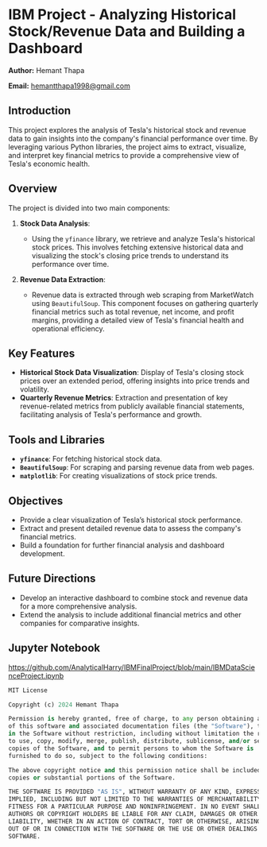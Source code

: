 # IBM Project - Analyzing Historical Stock/Revenue Data and Building a Dashboard

**Author:** Hemant Thapa

**Email:** hemantthapa1998@gmail.com

## Introduction

This project explores the analysis of Tesla's historical stock and revenue data to gain insights into the company's financial performance over time. By leveraging various Python libraries, the project aims to extract, visualize, and interpret key financial metrics to provide a comprehensive view of Tesla's economic health.

## Overview

The project is divided into two main components:

1. **Stock Data Analysis**:
   - Using the `yfinance` library, we retrieve and analyze Tesla's historical stock prices. This involves fetching extensive historical data and visualizing the stock's closing price trends to understand its performance over time.

2. **Revenue Data Extraction**:
   - Revenue data is extracted through web scraping from MarketWatch using `BeautifulSoup`. This component focuses on gathering quarterly financial metrics such as total revenue, net income, and profit margins, providing a detailed view of Tesla's financial health and operational efficiency.

## Key Features

- **Historical Stock Data Visualization**: Display of Tesla's closing stock prices over an extended period, offering insights into price trends and volatility.
- **Quarterly Revenue Metrics**: Extraction and presentation of key revenue-related metrics from publicly available financial statements, facilitating analysis of Tesla's performance and growth.

## Tools and Libraries

- **`yfinance`**: For fetching historical stock data.
- **`BeautifulSoup`**: For scraping and parsing revenue data from web pages.
- **`matplotlib`**: For creating visualizations of stock price trends.

## Objectives

- Provide a clear visualization of Tesla’s historical stock performance.
- Extract and present detailed revenue data to assess the company's financial metrics.
- Build a foundation for further financial analysis and dashboard development.

## Future Directions

- Develop an interactive dashboard to combine stock and revenue data for a more comprehensive analysis.
- Extend the analysis to include additional financial metrics and other companies for comparative insights.

## Jupyter Notebook 

https://github.com/AnalyticalHarry/IBMFinalProject/blob/main/IBMDataScienceProject.ipynb

```python
MIT License

Copyright (c) 2024 Hemant Thapa

Permission is hereby granted, free of charge, to any person obtaining a copy
of this software and associated documentation files (the "Software"), to deal
in the Software without restriction, including without limitation the rights
to use, copy, modify, merge, publish, distribute, sublicense, and/or sell
copies of the Software, and to permit persons to whom the Software is
furnished to do so, subject to the following conditions:

The above copyright notice and this permission notice shall be included in all
copies or substantial portions of the Software.

THE SOFTWARE IS PROVIDED "AS IS", WITHOUT WARRANTY OF ANY KIND, EXPRESS OR
IMPLIED, INCLUDING BUT NOT LIMITED TO THE WARRANTIES OF MERCHANTABILITY,
FITNESS FOR A PARTICULAR PURPOSE AND NONINFRINGEMENT. IN NO EVENT SHALL THE
AUTHORS OR COPYRIGHT HOLDERS BE LIABLE FOR ANY CLAIM, DAMAGES OR OTHER
LIABILITY, WHETHER IN AN ACTION OF CONTRACT, TORT OR OTHERWISE, ARISING FROM,
OUT OF OR IN CONNECTION WITH THE SOFTWARE OR THE USE OR OTHER DEALINGS IN THE
SOFTWARE.
```
